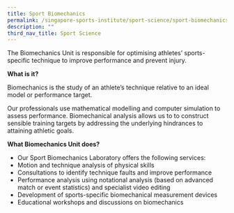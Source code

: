 ```yaml
---
title: Sport Biomechanics
permalink: /singapore-sports-institute/sport-science/sport-biomechanics/
description: ""
third_nav_title: Sport Science
---
```

The Biomechanics Unit is responsible for optimising athletes’ sports-specific technique to improve performance and prevent injury.

**What is it?**

Biomechanics is the study of an athlete’s technique relative to an ideal model or performance target.

Our professionals use mathematical modelling and computer simulation to assess performance. 
Biomechanical analysis allows us to to construct  sensible training targets by addressing the underlying hindrances to attaining athletic goals.

**What Biomechanics Unit does?**

* Our Sport Biomechanics Laboratory offers the following services:
* Motion and technique analysis of physical skills
* Consultations to identify technique faults and improve performance
* Performance analysis using notational analysis (based on advanced match or event statistics) and specialist video editing
* Development of sports-specific biomechanical measurement devices
* Educational workshops and discussions on biomechanics